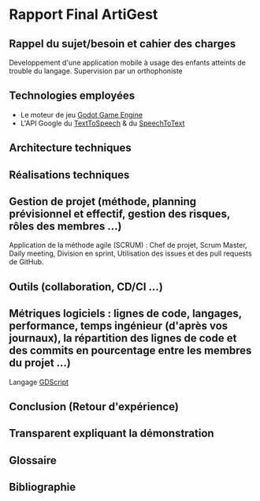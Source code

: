 # Rapport Final ArtiGest

## Rappel du sujet/besoin et cahier des charges
Developpement d'une application mobile à usage des enfants atteints de trouble du langage.
Supervision par un orthophoniste

## Technologies employées
- Le moteur de jeu [Godot Game Engine](https://godotengine.org)
- L'API Google du [TextToSpeech](https://developer.android.com/reference/android/speech/tts/TextToSpeech) & du [SpeechToText](https://developer.android.com/reference/android/speech/SpeechRecognizer)

## Architecture techniques


## Réalisations techniques


## Gestion de projet (méthode, planning prévisionnel et effectif, gestion des risques, rôles des membres ...)
Application de la méthode agile (SCRUM) : Chef de projet, Scrum Master, Daily meeting, Division en sprint, Utilisation des issues et des pull requests de GitHub.


## Outils (collaboration, CD/CI ...)


## Métriques logiciels : lignes de code, langages, performance, temps ingénieur (d'après vos journaux), la répartition des lignes de code et des commits en pourcentage entre les membres du projet ...)
Langage [GDScript](https://docs.godotengine.org/fr/latest/getting_started/scripting/gdscript/gdscript_advanced.html)


## Conclusion (Retour d'expérience)


## Transparent expliquant la démonstration


## Glossaire


## Bibliographie

